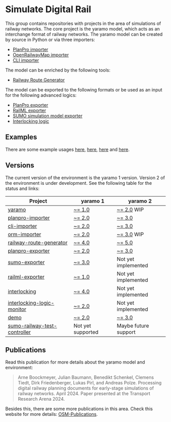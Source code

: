 # Simulate Digital Rail

This group contains repositories with projects in the area of simulations of railway networks. The core project is the yaramo model, which acts as an interchange format of railway networks. 
The yaramo model can be created by source in Python or via three importers:
- [PlanPro importer](https://github.com/simulate-digital-rail/planpro-importer)
- [OpenRailwayMap importer](https://github.com/simulate-digital-rail/orm-importer)
- [CLI importer](https://github.com/simulate-digital-rail/cli-importer)

The model can be enriched by the following tools:
- [Railway Route Generator](https://github.com/simulate-digital-rail/railway-route-generator)

The model can be exported to the following formats or be used as an input for the following advanced logics:
- [PlanPro exporter](https://github.com/simulate-digital-rail/planpro-exporter)
- [RailML exporter](https://github.com/simulate-digital-rail/railml-exporter)
- [SUMO simulation model exporter](https://github.com/simulate-digital-rail/sumo-exporter)
- [Interlocking logic](https://github.com/simulate-digital-rail/interlocking)

## Examples
There are some example usages [here](https://github.com/simulate-digital-rail/demo), [here](https://github.com/simulate-digital-rail/planpro-importer/tree/main/example), [here](https://github.com/simulate-digital-rail/railway-route-generator/tree/main/test) and [here](https://github.com/simulate-digital-rail/sumo-exporter/tree/main/examples).

## Versions
The current version of the environment is the yaramo 1 version. Version 2 of the environment is under development. See the following table for the status and links:

| Project | yaramo 1 | yaramo 2 |
| ------- | -------- | -------- |
| [yaramo](https://github.com/simulate-digital-rail/yaramo) | [~= 1.0](https://github.com/simulate-digital-rail/yaramo/tree/v1.0) | [~= 2.0](https://github.com/simulate-digital-rail/yaramo/tree/yaramo2) WIP |
| [planpro-importer](https://github.com/simulate-digital-rail/planpro-importer) | [~= 2.0](https://github.com/simulate-digital-rail/planpro-importer/tree/v2.0) | [~= 3.0](https://github.com/simulate-digital-rail/planpro-importer/tree/yaramo2)
| [cli-importer](https://github.com/simulate-digital-rail/cli-importer) | [~= 2.0](https://github.com/simulate-digital-rail/cli-importer/tree/v2.0) | [~= 3.0](https://github.com/simulate-digital-rail/cli-importer/tree/yaramo2) |
| [orm-importer](https://github.com/simulate-digital-rail/orm-importer) | [~= 2.0](https://github.com/simulate-digital-rail/orm-importer/tree/v2.0) | [~= 3.0](https://github.com/simulate-digital-rail/orm-importer/tree/yaramo2) WIP |
| [railway-route-generator](https://github.com/simulate-digital-rail/railway-route-generator) | [~= 4.0](https://github.com/simulate-digital-rail/railway-route-generator/tree/v4.0) | [~= 5.0](https://github.com/simulate-digital-rail/railway-route-generator/tree/yaramo2) |
| [planpro-exporter](https://github.com/simulate-digital-rail/planpro-exporter) | [~= 2.0](https://github.com/simulate-digital-rail/planpro-exporter/tree/v2.0) | [~= 3.0](https://github.com/simulate-digital-rail/planpro-exporter/tree/yaramo2) |
| [sumo-exporter](https://github.com/simulate-digital-rail/sumo-exporter) | [~= 3.0](https://github.com/simulate-digital-rail/sumo-exporter/tree/v3.0) | Not yet implemented |
| [railml-exporter](https://github.com/simulate-digital-rail/railml-exporter) | [~= 1.0](https://github.com/simulate-digital-rail/railml-exporter/tree/v1.0) | Not yet implemented |
| [interlocking](https://github.com/simulate-digital-rail/interlocking) | [~= 4.0](https://github.com/simulate-digital-rail/interlocking/tree/v4.0) | Not yet implemented |
| [interlocking-logic-monitor](https://github.com/simulate-digital-rail/interlocking-logic-monitor) | [~= 2.0](https://github.com/simulate-digital-rail/interlocking-logic-monitor/tree/v2.0) | Not yet implemented |
| [demo](https://github.com/simulate-digital-rail/demo) | [~= 2.0](https://github.com/simulate-digital-rail/demo/tree/v2.0) | [~= 3.0](https://github.com/simulate-digital-rail/demo/tree/yaramo2) |
| [sumo-railway-test-controller](https://github.com/simulate-digital-rail/sumo-railway-test-controller) | Not yet supported | Maybe future support |

## Publications
Read this publication for more details about the yaramo model and environment:

> Arne Boockmeyer, Julian Baumann, Benedikt Schenkel, Clemens Tiedt, Dirk Friedenberger, Lukas Pirl, and Andreas Polze.
> Processing digital railway planning documents for early-stage simulations of railway networks.
> April 2024.
> Paper presented at the Transport Research Arena 2024.


Besides this, there are some more publications in this area. Check this website for more details: [OSM-Publications](https://osm.hpi.de/publications/).
